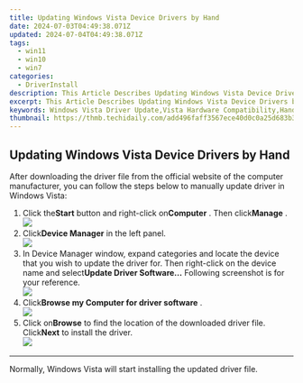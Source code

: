 ```yaml
---
title: Updating Windows Vista Device Drivers by Hand
date: 2024-07-03T04:49:38.071Z
updated: 2024-07-04T04:49:38.071Z
tags:
  - win11
  - win10
  - win7
categories:
  - DriverInstall
description: This Article Describes Updating Windows Vista Device Drivers by Hand
excerpt: This Article Describes Updating Windows Vista Device Drivers by Hand
keywords: Windows Vista Driver Update,Vista Hardware Compatibility,Handcrafted Device Driver Installation,Vista Operating System Updates,Manual Windows Drivers Installation,Customized Driver Updates for Vista,Manual Fixes in Older Operating Systems
thumbnail: https://thmb.techidaily.com/add496faff3567ece40d0c0a25d683b37093fb191cb1e756a607d3720738205f.png
---
```


## Updating Windows Vista Device Drivers by Hand

 After downloading the driver file from the official website of the computer manufacturer, you can follow the steps below to manually update driver in Windows Vista:

1. Click the**Start** button and right-click on**Computer** . Then click**Manage** .  
![](https://images.drivereasy.com/wp-content/uploads/2015/06/12.png)
2. Click**Device Manager** in the left panel.  
![](https://images.drivereasy.com/wp-content/uploads/2015/06/21.png)
3. In Device Manager window, expand categories and locate the device that you wish to update the driver for. Then right-click on the device name and select**Update Driver Software…** Following screenshot is for your reference.  
![](https://images.drivereasy.com/wp-content/uploads/2015/06/31.png)
4. Click**Browse my Computer for driver software** .  
![](https://images.drivereasy.com/wp-content/uploads/2015/06/41.png)
5. Click on**Browse** to find the location of the downloaded driver file. Click**Next** to install the driver.  
![](https://images.drivereasy.com/wp-content/uploads/2015/06/71.png)

---

Normally, Windows Vista will start installing the updated driver file.


<ins class="adsbygoogle"
     style="display:block"
     data-ad-format="autorelaxed"
     data-ad-client="ca-pub-7571918770474297"
     data-ad-slot="1223367746"></ins>



<ins class="adsbygoogle"
     style="display:block"
     data-ad-client="ca-pub-7571918770474297"
     data-ad-slot="8358498916"
     data-ad-format="auto"
     data-full-width-responsive="true"></ins>


